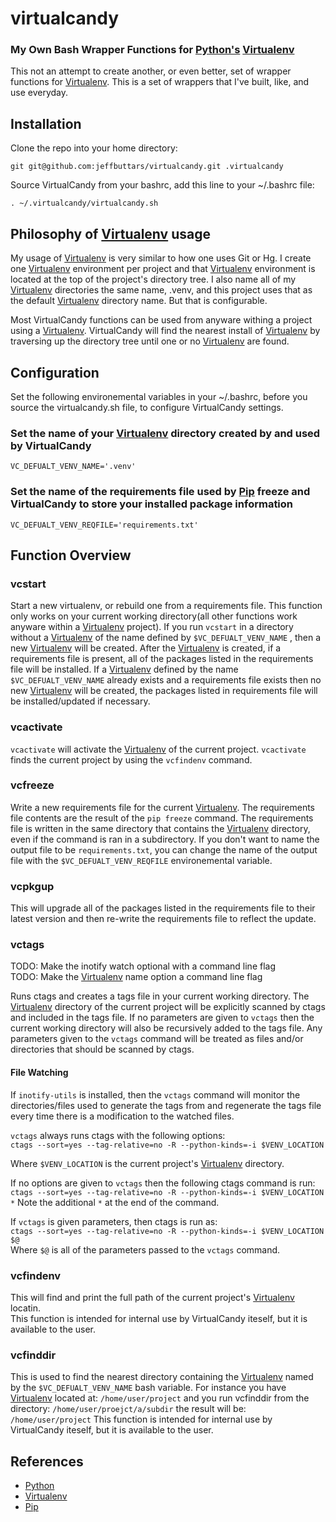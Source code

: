 virtualcandy
============

### My Own Bash Wrapper Functions for [Python's](http://www.python.org/) [Virtualenv](http://www.virtualenv.org/en/latest/index.html)  

This not an attempt to create another, or even better, set of wrapper functions
for [Virtualenv](http://www.virtualenv.org/en/latest/index.html). This is a set of wrappers that I've built, like, and use
everyday.

## Installation

Clone the repo into your home directory:

    git git@github.com:jeffbuttars/virtualcandy.git .virtualcandy

Source VirtualCandy from your bashrc, add this line to your ~/.bashrc file:

    . ~/.virtualcandy/virtualcandy.sh


## Philosophy of [Virtualenv](http://www.virtualenv.org/en/latest/index.html) usage

My usage of [Virtualenv](http://www.virtualenv.org/en/latest/index.html) is very similar to how one uses Git or Hg.
I create one [Virtualenv](http://www.virtualenv.org/en/latest/index.html) environment per project and that [Virtualenv](http://www.virtualenv.org/en/latest/index.html) environment
is located at the top of the project's directory tree. I also name 
all of my [Virtualenv](http://www.virtualenv.org/en/latest/index.html) directories the same name, .venv, and this project
uses that as the default [Virtualenv](http://www.virtualenv.org/en/latest/index.html) directory name. But that is configurable.  

Most VirtualCandy functions can be used from anyware withing a project using a
[Virtualenv](http://www.virtualenv.org/en/latest/index.html). VirtualCandy will find the nearest install of [Virtualenv](http://www.virtualenv.org/en/latest/index.html) by traversing
up the directory tree until one or no [Virtualenv](http://www.virtualenv.org/en/latest/index.html) are found.

## Configuration

Set the following environemental variables in your ~/.bashrc, before
you source the virtualcandy.sh file, to configure VirtualCandy settings.


### Set the name of your [Virtualenv](http://www.virtualenv.org/en/latest/index.html) directory created by and used by VirtualCandy

    VC_DEFUALT_VENV_NAME='.venv'


### Set the name of the requirements file used by [Pip](http://pypi.python.org/pypi/pip) freeze and VirtualCandy to store your installed package information

    VC_DEFUALT_VENV_REQFILE='requirements.txt'

## Function Overview

### vcstart

Start a new virtualenv, or rebuild one from a requirements file. This
function only works on your current working directory(all other functions work
anyware within a [Virtualenv](http://www.virtualenv.org/en/latest/index.html) project). If you run `vcstart` in a
directory without a [Virtualenv](http://www.virtualenv.org/en/latest/index.html) of the name defined by `$VC_DEFUALT_VENV_NAME` ,
then a new [Virtualenv](http://www.virtualenv.org/en/latest/index.html) will be created. After the [Virtualenv](http://www.virtualenv.org/en/latest/index.html) is created, if a
requirements file is present, all of the packages listed in the
requirements file will be installed. If a [Virtualenv](http://www.virtualenv.org/en/latest/index.html) defined by the name
`$VC_DEFUALT_VENV_NAME` already exists and a requirements file exists then no
new [Virtualenv](http://www.virtualenv.org/en/latest/index.html) will be created, the packages listed in requirements file will be
installed/updated if necessary.

### vcactivate

`vcactivate` will activate the [Virtualenv](http://www.virtualenv.org/en/latest/index.html) of the current project. `vcactivate` finds
the current project by using the `vcfindenv` command.

### vcfreeze

Write a new requirements file for the current [Virtualenv](http://www.virtualenv.org/en/latest/index.html). The
requirements file contents are the result of the `pip freeze` command. The
requirements file is written in the same directory that contains the
[Virtualenv](http://www.virtualenv.org/en/latest/index.html) directory, even if the command is ran in a subdirectory.
If you don't want to name the output file to be `requirements.txt`, you can
change the name of the output file with the `$VC_DEFUALT_VENV_REQFILE`
environemental variable.

### vcpkgup

This will upgrade all of the packages listed in the requirements file to their
latest version and then re-write the requirements file to reflect the update.

### vctags

TODO: Make the inotify watch optional with a command line flag  
TODO: Make the [Virtualenv](http://www.virtualenv.org/en/latest/index.html) name option a command line flag   

Runs ctags and creates a tags file in your current working directory. The
[Virtualenv](http://www.virtualenv.org/en/latest/index.html) directory of the current project will be explicitly scanned by ctags
and included in the tags file. If no parameters are given to `vctags` then the
current working directory will also be recursively added to the tags file. Any
parameters given to the `vctags` command will be treated as files and/or
directories that should be scanned by ctags. 

#### File Watching

If `inotify-utils` is installed, then the `vctags` command will monitor the
directories/files used to generate the tags from and regenerate the tags file
every time there is a modification to the watched files.  

`vctags` always runs ctags with the following options:  
    `ctags --sort=yes --tag-relative=no -R --python-kinds=-i $VENV_LOCATION`

Where `$VENV_LOCATION` is the current project's [Virtualenv](http://www.virtualenv.org/en/latest/index.html) directory.

If no options are given to `vctags` then the following ctags command is run:  
    `ctags --sort=yes --tag-relative=no -R --python-kinds=-i $VENV_LOCATION *`
Note the additional `*` at the end of the command.  

If `vctags` is given parameters, then ctags is run as:  
    `ctags --sort=yes --tag-relative=no -R --python-kinds=-i $VENV_LOCATION $@`  
Where `$@` is all of the parameters passed to the `vctags` command.


### vcfindenv

This will find and print the full path of the current project's [Virtualenv](http://www.virtualenv.org/en/latest/index.html)
locatin.  
This function is intended for internal use by VirtualCandy iteself, but it is
available to the user.

### vcfinddir

This is used to find the nearest directory containing the [Virtualenv](http://www.virtualenv.org/en/latest/index.html) named by
the `$VC_DEFUALT_VENV_NAME` bash variable. For instance you have [Virtualenv](http://www.virtualenv.org/en/latest/index.html)
located at:
    `/home/user/project`
and you run vcfinddir from the directory:
    `/home/user/proejct/a/subdir`
the result will be:
    `/home/user/project`
This function is intended for internal use by VirtualCandy iteself, but it is
available to the user.


## References

* [Python](http://www.python.org/)
* [Virtualenv](http://www.virtualenv.org/en/latest/index.html)
* [Pip](http://pypi.python.org/pypi/pip)
